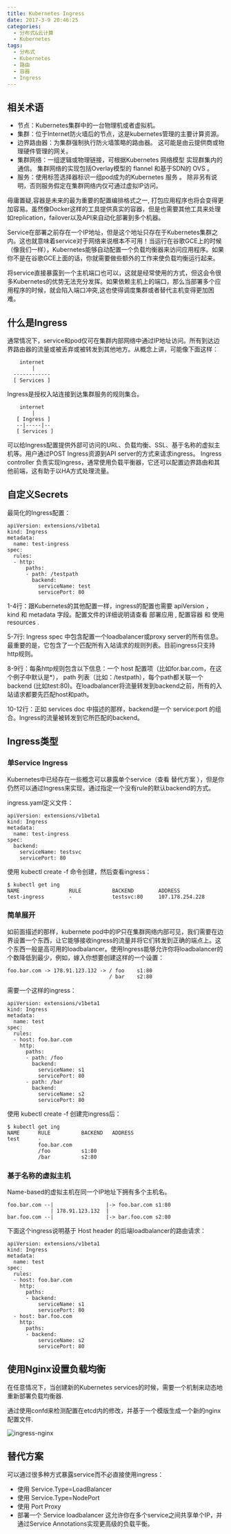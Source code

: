 ```yaml
---
title: Kubernetes Ingress
date: 2017-3-9 20:46:25
categories:
  - 分布式&云计算
  - Kubernetes
tags:
  - 分布式
  - Kubernetes
  - 路由
  - 容器
  - Ingress
---
```


## 相关术语
- 节点：Kubernetes集群中的一台物理机或者虚拟机。
- 集群：位于Internet防火墙后的节点，这是kubernetes管理的主要计算资源。
- 边界路由器：为集群强制执行防火墙策略的路由器。 这可能是由云提供商或物理硬件管理的网关。
- 集群网络：一组逻辑或物理链接，可根据Kubernetes 网络模型 实现群集内的通信。 集群网络的实现包括Overlay模型的 flannel 和基于SDN的 OVS 。
- 服务：使用标签选择器标识一组pod成为的Kubernetes 服务 。 除非另有说明，否则服务假定在集群网络内仅可通过虚拟IP访问。

毋庸置疑,容器是未来的最为重要的配置编排格式之一, 打包应用程序也将会变得更加容易。虽然像Docker这样的工具提供真实的容器，但是也需要其他工具来处理如replication，failover以及API来自动化部署到多个机器。

Service在部署之前存在一个IP地址，但是这个地址只存在于Kubernetes集群之内。这也就意味着service对于网络来说根本不可用！当运行在谷歌GCE上的时候（像我们一样），Kubernetes能够自动配置一个负载均衡器来访问应用程序。如果你不是在谷歌GCE上面的话，你就需要做些额外的工作来使负载均衡运行起来。

将service直接暴露到一个主机端口也可以，这就是经常使用的方式，但这会令很多Kubernetes的优势无法充分发挥。如果依赖主机上的端口，那么当部署多个应用程序的时候，就会陷入端口冲突,这也使得调度集群或者替代主机变得更加困难。

<!-- more -->
## 什么是Ingress
通常情况下，service和pod仅可在集群内部网络中通过IP地址访问。所有到达边界路由器的流量或被丢弃或被转发到其他地方。从概念上讲，可能像下面这样：
```
    internet
        |
  ------------
  [ Services ]
```
Ingress是授权入站连接到达集群服务的规则集合。

```
    internet
        |
   [ Ingress ]
   --|-----|--
   [ Services ]
```
可以给Ingress配置提供外部可访问的URL、负载均衡、SSL、基于名称的虚拟主机等。用户通过POST Ingress资源到API server的方式来请求ingress。 Ingress controller 负责实现Ingress，通常使用负载平衡器，它还可以配置边界路由和其他前端，这有助于以HA方式处理流量。

## 自定义Secrets
最简化的Ingress配置：

```
apiVersion: extensions/v1beta1
kind: Ingress
metadata:
  name: test-ingress
spec:
  rules:
  - http:
      paths:
      - path: /testpath
        backend:
          serviceName: test
          servicePort: 80
```
1-4行：跟Kubernetes的其他配置一样，ingress的配置也需要 apiVersion ， kind 和 metadata 字段。配置文件的详细说明请查看 部署应用 , 配置容器 和 使用resources .

5-7行: Ingress spec 中包含配置一个loadbalancer或proxy server的所有信息。最重要的是，它包含了一个匹配所有入站请求的规则列表。目前ingress只支持http规则。

8-9行：每条http规则包含以下信息：一个 host 配置项（比如for.bar.com，在这个例子中默认是*）， path 列表（比如：/testpath），每个path都关联一个 backend (比如test:80)。在loadbalancer将流量转发到backend之前，所有的入站请求都要先匹配host和path。

10-12行：正如 services doc 中描述的那样，backend是一个 service:port 的组合。Ingress的流量被转发到它所匹配的backend。

## Ingress类型
### 单Service Ingress
Kubernetes中已经存在一些概念可以暴露单个service（查看 替代方案 ），但是你仍然可以通过Ingress来实现，通过指定一个没有rule的默认backend的方式。

ingress.yaml定义文件：
```
apiVersion: extensions/v1beta1
kind: Ingress
metadata:
  name: test-ingress
spec:
  backend:
    serviceName: testsvc
    servicePort: 80
```

使用 kubectl create -f 命令创建，然后查看ingress：
```
$ kubectl get ing
NAME                RULE          BACKEND        ADDRESS
test-ingress        -             testsvc:80     107.178.254.228
```

### 简单展开
如前面描述的那样，kubernete pod中的IP只在集群网络内部可见，我们需要在边界设置一个东西，让它能够接收ingress的流量并将它们转发到正确的端点上。这个东西一般是高可用的loadbalancer。使用Ingress能够允许你将loadbalancer的个数降低到最少，例如，嫁入你想要创建这样的一个设置：
```
foo.bar.com -> 178.91.123.132 -> / foo    s1:80
                                 / bar    s2:80
```
需要一个这样的ingress：
```
apiVersion: extensions/v1beta1
kind: Ingress
metadata:
  name: test
spec:
  rules:
  - host: foo.bar.com
    http:
      paths:
      - path: /foo
        backend:
          serviceName: s1
          servicePort: 80
      - path: /bar
        backend:
          serviceName: s2
          servicePort: 80
```

使用 kubectl create -f 创建完ingress后：
```
$ kubectl get ing
NAME      RULE          BACKEND   ADDRESS
test      -
          foo.bar.com
          /foo          s1:80
          /bar          s2:80
```

### 基于名称的虚拟主机
Name-based的虚拟主机在同一个IP地址下拥有多个主机名。
```
foo.bar.com --|                 |-> foo.bar.com s1:80
              | 178.91.123.132  |
bar.foo.com --|                 |-> bar.foo.com s2:80
```
下面这个ingress说明基于 Host header 的后端loadbalancer的路由请求：
```
apiVersion: extensions/v1beta1
kind: Ingress
metadata:
  name: test
spec:
  rules:
  - host: foo.bar.com
    http:
      paths:
      - backend:
          serviceName: s1
          servicePort: 80
  - host: bar.foo.com
    http:
      paths:
      - backend:
          serviceName: s2
          servicePort: 80
```
## 使用Nginx设置负载均衡
在任意情况下，当创建新的Kubernetes services的时候，需要一个机制来动态地重新部署负载均衡器.

通过使用confd来检测配置在etcd内的修改，并基于一个模版生成一个新的nginx配置文件.

![ingress-nginx](/images/ingress-nginx.png)

## 替代方案
可以通过很多种方式暴露service而不必直接使用ingress：
- 使用 Service.Type=LoadBalancer
- 使用 Service.Type=NodePort
- 使用 Port Proxy
- 部署一个 Service loadbalancer 这允许你在多个service之间共享单个IP，并通过Service Annotations实现更高级的负载平衡。
